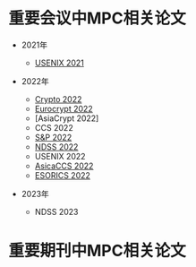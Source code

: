 # 重要会议中MPC相关论文
+ 2021年
  + [USENIX 2021](https://www.usenix.org/conference/usenixsecurity21)

+ 2022年
  + [Crypto 2022](https://github.com/Stu-Yang/HITSZ-SecurityGroup-MPC/tree/main/mpc/mpc-research/conferences%26journals/Crypto-2022)
  + [Eurocrypt 2022](https://github.com/Stu-Yang/HITSZ-SecurityGroup-MPC/tree/main/mpc/mpc-research/conferences%26journals/Eurocrypt-2022)
  + [AsiaCrypt 2022]
  + CCS 2022
  + [S&P 2022](https://github.com/Stu-Yang/HITSZ-SecurityGroup-MPC/tree/main/mpc/mpc-research/conferences%26journals/S&P-2022)
  + [NDSS 2022](https://github.com/Stu-Yang/HITSZ-SecurityGroup-MPC/tree/main/mpc/mpc-research/conferences%26journals/NDSS-2022)
  + USENIX 2022
  + [AsicaCCS 2022](https://github.com/Stu-Yang/HITSZ-SecurityGroup-MPC/tree/main/mpc/mpc-research/conferences%26journals/AsiaCCS-2022)
  + [ESORICS 2022](https://github.com/Stu-Yang/HITSZ-SecurityGroup-MPC/tree/main/mpc/mpc-research/conferences%26journals/ESORICS-2022)

+ 2023年
  + NDSS 2023





# 重要期刊中MPC相关论文
